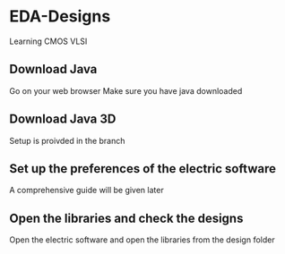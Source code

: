 # EDA-Designs
Learning CMOS VLSI

## Download Java
Go on your web browser
Make sure you have java downloaded

## Download Java 3D
Setup is proivded in the branch

## Set up the preferences of the electric software
A comprehensive guide will be given later

## Open the libraries and check the designs
Open the electric software and open the libraries from the design folder
